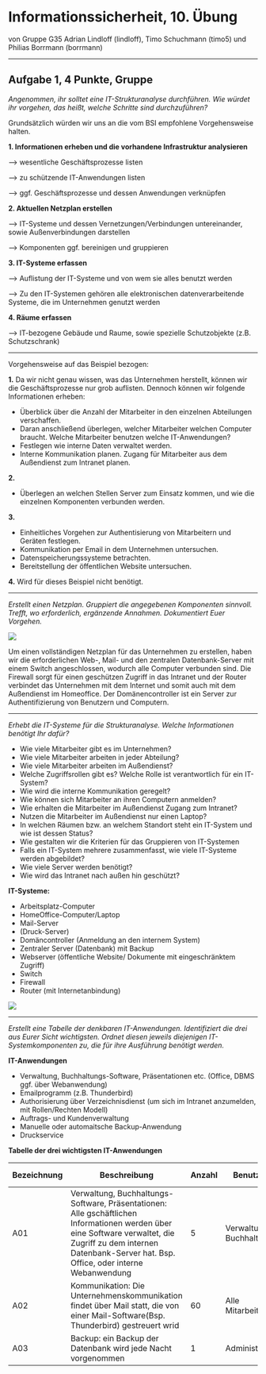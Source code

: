 Informationssicherheit, 10. Übung
================================

von Gruppe G35
Adrian Lindloff (lindloff), Timo Schuchmann (timo5) und Philias Borrmann (borrmann)

*******************

Aufgabe 1, 4 Punkte, Gruppe
---------------------------


*Angenommen, ihr solltet eine IT-Strukturanalyse durchführen. Wie
würdet ihr vorgehen, das heißt, welche Schritte sind durchzuführen?*

Grundsätzlich würden wir uns an die vom BSI empfohlene Vorgehensweise halten.

**1. Informationen erheben und die vorhandene Infrastruktur analysieren** 

--> wesentliche Geschäftsprozesse listen

--> zu schützende IT-Anwendungen listen

--> ggf. Geschäftsprozesse und dessen Anwendungen verknüpfen

**2. Aktuellen Netzplan erstellen**

--> IT-Systeme und dessen Vernetzungen/Verbindungen untereinander, sowie Außenverbindungen darstellen

--> Komponenten ggf. bereinigen und gruppieren

**3. IT-Systeme erfassen**

--> Auflistung der IT-Systeme und von wem sie alles benutzt werden

--> Zu den IT-Systemen gehören alle elektronischen datenverarbeitende Systeme, die im Unternehmen genutzt werden

**4. Räume erfassen**

--> IT-bezogene Gebäude und Raume, sowie spezielle Schutzobjekte (z.B. Schutzschrank)


---------------------------------

Vorgehensweise auf das Beispiel bezogen:

**1.** 
Da wir nicht genau wissen, was das Unternehmen herstellt, können wir die Geschäftsprozesse nur grob auflisten. Dennoch können wir folgende Informationen erheben: 
 - Überblick über die Anzahl der Mitarbeiter in den einzelnen Abteilungen verschaffen.
 - Daran anschließend überlegen, welcher Mitarbeiter welchen Computer braucht. Welche Mitarbeiter benutzen welche IT-Anwendungen?
 - Festlegen wie interne Daten verwaltet werden.
 - Interne Kommunikation planen. Zugang für Mitarbeiter aus dem Außendienst zum Intranet planen.

**2.**
 - Überlegen an welchen Stellen Server zum Einsatz kommen, und wie die einzelnen Komponenten verbunden werden.

**3.**
 - Einheitliches Vorgehen zur Authentisierung von Mitarbeitern und Geräten festlegen.
 - Kommunikation per Email in dem Unternehmen untersuchen.
 - Datenspeicherungssysteme betrachten.
 - Bereitstellung der öffentlichen Website untersuchen.

**4.** 
Wird für dieses Beispiel nicht benötigt.

---



*Erstellt einen Netzplan. Gruppiert die angegebenen Komponenten
sinnvoll. Trefft, wo erforderlich, ergänzende Annahmen. Dokumentiert
Euer Vorgehen.*


![](Netzplan.png)

Um einen vollständigen Netzplan für das Unternehmen zu erstellen, haben wir die erforderlichen Web-, Mail- und den zentralen Datenbank-Server mit einem Switch angeschlossen, wodurch alle Computer verbunden sind. Die Firewall sorgt für einen geschützen Zugriff in das Intranet und der Router verbindet das Unternehmen mit dem Internet und somit auch mit dem Außendienst im Homeoffice. Der Domänencontroller ist ein Server zur  Authentifizierung von Benutzern und Computern.


---

*Erhebt die IT-Systeme für die Strukturanalyse. Welche Informationen
benötigt Ihr dafür?*

- Wie viele Mitarbeiter gibt es im Unternehmen? 
- Wie viele Mitarbeiter arbeiten in jeder Abteilung? 
- Wie viele Mitarbeiter arbeiten im Außendienst? 
- Welche Zugriffsrollen gibt es? Welche Rolle ist verantwortlich für ein IT-System?
- Wie wird die interne Kommunikation geregelt? 
- Wie können sich Mitarbeiter an ihren Computern anmelden? 
- Wie erhalten die Mitarbeiter im Außendienst Zugang zum Intranet? 
- Nutzen die Mitarbeiter im Außendienst nur einen Laptop? 
- In welchen Räumen bzw. an welchem Standort steht ein IT-System und wie ist dessen Status?
- Wie gestalten wir die Kriterien für das Gruppieren von IT-Systemen
- Falls ein IT-System mehrere zusammenfasst, wie viele IT-Systeme werden abgebildet? 
- Wie viele Server werden benötigt? 
- Wie wird das Intranet nach außen hin geschützt? 


**IT-Systeme:**
- Arbeitsplatz-Computer
- HomeOffice-Computer/Laptop
- Mail-Server
- (Druck-Server)
- Domäncontroller (Anmeldung an den internem System)
- Zentraler Server (Datenbank) mit Backup
- Webserver (öffentliche Website/ Dokumente mit eingeschränktem Zugriff)
- Switch
- Firewall
- Router (mit Internetanbindung)

![](Tabelle_IT-Systeme.png )

---



*Erstellt eine Tabelle der denkbaren IT-Anwendungen.
Identifiziert die drei aus Eurer Sicht wichtigsten.
Ordnet diesen jeweils diejenigen IT-Systemkomponenten zu, die für ihre
Ausführung benötigt werden.*


**IT-Anwendungen**
- Verwaltung, Buchhaltungs-Software, Präsentationen etc. (Office, DBMS ggf. über Webanwendung)
- Emailprogramm (z.B. Thunderbird)
- Authorisierung über Verzeichnisdienst (um sich im Intranet anzumelden, mit Rollen/Rechten Modell)
- Auftrags- und Kundenverwaltung
- Manuelle oder automaitsche Backup-Anwendung
- Druckservice


**Tabelle	der drei wichtigsten IT-Anwendungen**

| Bezeichnung |Beschreibung | Anzahl | Benutzer| IT-Systemkomponenten|
| -------- | --------   | --------   |   --------     |   --------       |        
| A01     |  Verwaltung, Buchhaltungs-Software, Präsentationen: Alle gschäftlichen Informationen werden über eine Software verwaltet, die Zugriff zu dem internen Datenbank-Server hat. Bsp. Office, oder interne Webanwendung| 5     |   Verwaltung, Buchhaltung   |    Computer, Switch, zentraler DB-Server, Webserver     |
|A02 | Kommunikation: Die Unternehmenskommunikation findet über Mail statt, die von einer Mail-Software(Bsp. Thunderbird) gestreuert wrid | 60 | Alle Mitarbeiter | Computer/Laptop, Router, Switch, Firewall, Mail-Server
|A03 |Backup: ein Backup der Datenbank wird jede Nacht vorgenommen | 1  | Administrator | zentraler DB-Server 

